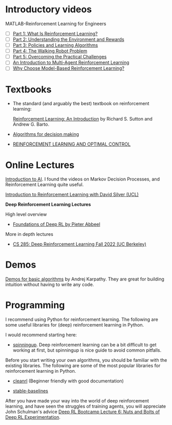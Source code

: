 # Introductory videos

MATLAB-Reinforcement Learning for Engineers
- [ ] [Part 1: What Is Reinforcement Learning?](https://www.youtube.com/watch?v=pc-H4vyg2L4)
- [ ] [Part 2: Understanding the Environment and Rewards](https://www.youtube.com/watch?v=0ODB_DvMiDI)
- [ ] [Part 3: Policies and Learning Algorithms](https://www.youtube.com/watch?v=7cF3VzP5EDI)
- [ ] [Part 4: The Walking Robot Problem](https://www.youtube.com/watch?v=Wypc1a-1ZYA)
- [ ] [Part 5: Overcoming the Practical Challenges](https://www.youtube.com/watch?v=zHV3UcH-nr0)
- [ ] [An Introduction to Multi-Agent Reinforcement Learning](https://www.youtube.com/watch?v=qgb0gyrpiGk)
- [ ] [Why Choose Model-Based Reinforcement Learning?](https://www.youtube.com/watch?v=ztT2ZLWTfXw)

# Textbooks

- The standard (and arguably the best) textbook on reinforcement learning: 
    
    [Reinforcement Learning: An Introduction](http://incompleteideas.net/book/RLbook2020.pdf) by Richard S. Sutton and Andrew G. Barto.

- [Algorithms for decision making](https://algorithmsbook.com)

- [REINFORCEMENT LEARNING AND OPTIMAL CONTROL](http://www.mit.edu/~dimitrib/RLbook.html)

# Online Lectures
[Introduction to AI](https://people.eecs.berkeley.edu/~russell/classes/cs188/f14/lecture_videos.html). I found the videos on Markov Decision Processes, and Reinforcement Learning quite useful.

[Introduction to Reinforcement Learning with David Silver (UCL)](https://www.deepmind.com/learning-resources/introduction-to-reinforcement-learning-with-david-silver "https://www.deepmind.com/learning-resources/introduction-to-reinforcement-learning-with-david-silver")

**Deep Reinforcement Learning Lectures**

High level overview
- [Foundations of Deep RL by Pieter Abbeel](https://www.youtube.com/playlist?list=PLwRJQ4m4UJjNymuBM9RdmB3Z9N5-0IlY0)

More in depth lectures

- [CS 285: Deep Reinforcement Learning Fall 2022 (UC Berkeley)](https://www.youtube.com/playlist?list=PL_iWQOsE6TfX7MaC6C3HcdOf1g337dlC9)

# Demos

[Demos for basic algorithms](https://cs.stanford.edu/people/karpathy/reinforcejs/index.html) by Andrej Karpathy. They are great for building intuition without having to write any code.

# Programming 

I recommend using Python for reinforcement learning. The following are some useful libraries for (deep) reinforcement learning in Python.

I would recommend starting here:
- [spinningup](https://spinningup.openai.com/en/latest/spinningup/spinningup.html). Deep reinforcement learning can be a bit difficult to get working at first, but spinningup is nice guide to avoid common pitfalls.

Before you start writing your own algorithms, you should be familiar with the existing libraries. The following are some of the most popular libraries for reinforcement learning in Python.
- [cleanrl](https://docs.cleanrl.dev) (Beginner friendly with good documentation)

- [stable-baselines](https://stable-baselines.readthedocs.io)

After you have made your way into the world of deep reinforcement learning, and have seen the struggles of training agents, you will appreciate John Schulman's advice [Deep RL Bootcamp Lecture 6: Nuts and Bolts of Deep RL Experimentation](https://www.youtube.com/watch?v=ggqnxyjaKe4).

